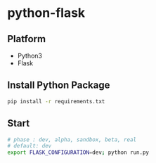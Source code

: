 # python-flask

## Platform
- Python3
- Flask

## Install Python Package
``` bash
pip install -r requirements.txt
```

## Start
``` bash
# phase : dev, alpha, sandbox, beta, real
# default: dev
export FLASK_CONFIGURATION=dev; python run.py
```